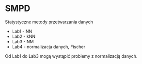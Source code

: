 # SMPD
Statystyczne metody przetwarzania danych

- Lab1 - NN
- Lab2 - kNN
- Lab3 - NM
- Lab4 - normalizacja danych, Fischer

Od Lab1 do Lab3 mogą wystąpić problemy z normalizacją danych.
